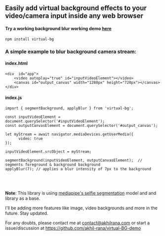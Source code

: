 ## Easily add virtual background effects to your video/camera input inside any web browser<br/>
#### Try a working background blur working demo [here](http://demo.virtualbg.akhilrana.com/)<br/>



    npm install virtual-bg

### A simple example to blur background camera stream:<br/>

#### index.html
    <div  id="app">
        <video autoplay="true" id="inputVideoElement"></video>
        <canvas id="output_canvas" width="1280px" height="720px"></canvas>
    </div>


#### index.js

    import { segmentBackground, applyBlur } from 'virtual-bg';

    const inputVideoElement = document.querySelector('#inputVideoElement');
    const outputCanvasElement = document.querySelector('#output_canvas');

    let myStream = await navigator.mediaDevices.getUserMedia({
          video: true
    });

    inputVideoElement.srcObject = myStream;

    segmentBackground(inputVideoElement, outputCanvasElement);  // segments foreground & background background
    applyBlur(7); // applies a blur intensity of 7px to the background 
    

<br/><br/>

<b>Note</b>: This library is using  [mediapipe's selfie segmentation](https://www.npmjs.com/package/@mediapipe/selfie_segmentation) model and and library as a base. 

I'll be adding more features like image, video backgrounds and more in the future. Stay updated.

For any doubts, please contact me at contact@akhilrana.com or start a issue/discussion at https://github.com/akhil-rana/virtual-BG-demo